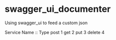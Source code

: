 # swagger_ui_documenter
Using swagger_ui to feed a custom json



  Service
  Name :: Type
  post   1
  get    2
  put    3
  delete 4

